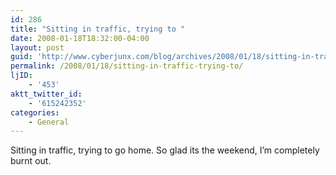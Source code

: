 ```yaml
---
id: 286
title: "Sitting in traffic, trying to "
date: 2008-01-18T18:32:00-04:00
layout: post
guid: 'http://www.cyberjunx.com/blog/archives/2008/01/18/sitting-in-traffic-trying-to/'
permalink: /2008/01/18/sitting-in-traffic-trying-to/
ljID:
    - '453'
aktt_twitter_id:
    - '615242352'
categories:
    - General
---
```


Sitting in traffic, trying to go home. So glad its the weekend, I’m completely burnt out.